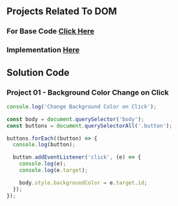 ## Projects Related To DOM 

### For Base Code [Click Here](https://stackblitz.com/edit/dom-project-chaiaurcode?file=index.html)

### Implementation [Here](https://stackblitz.com/edit/dom-project-chaiaurcode-mbuol7?file=index.html%3AL14)

## Solution Code

### Project 01 - Background Color Change on Click
```javascript
console.log('Change Background Color on Click');

const body = document.querySelector('body');
const buttons = document.querySelectorAll('.button');

buttons.forEach((button) => {
  console.log(button);

  button.addEventListener('click', (e) => {
    console.log(e);
    console.log(e.target);

    body.style.backgroundColor = e.target.id;
  });
});
```
